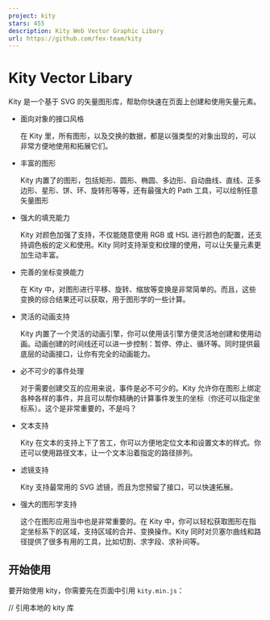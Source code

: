 ```yaml
---
project: kity
stars: 455
description: Kity Web Vector Graphic Libary
url: https://github.com/fex-team/kity
---
```


Kity Vector Libary
==================

Kity 是一个基于 SVG 的矢量图形库，帮助你快速在页面上创建和使用矢量元素。

-   面向对象的接口风格
    
    在 Kity 里，所有图形，以及交换的数据，都是以强类型的对象出现的，可以非常方便地使用和拓展它们。
    
-   丰富的图形
    
    Kity 内置了的图形，包括矩形、圆形、椭圆、多边形、自动曲线、直线、正多边形、星形、饼、环、旋转形等等，还有最强大的 Path 工具，可以绘制任意矢量图形
    
-   强大的填充能力
    
    Kity 对颜色加强了支持，不仅能随意使用 RGB 或 HSL 进行颜色的配置，还支持调色板的定义和使用。Kity 同时支持渐变和纹理的使用，可以让矢量元素更加生动丰富。
    
-   完善的坐标变换能力
    
    在 Kity 中，对图形进行平移、旋转、缩放等变换是非常简单的。而且，这些变换的综合结果还可以获取，用于图形学的一些计算。
    
-   灵活的动画支持
    
    Kity 内置了一个灵活的动画引擎，你可以使用该引擎方便灵活地创建和使用动画。动画创建的时间线还可以进一步控制：暂停、停止、循环等。同时提供最底层的动画接口，让你有完全的动画能力。
    
-   必不可少的事件处理
    
    对于需要创建交互的应用来说，事件是必不可少的。Kity 允许你在图形上绑定各种各样的事件，并且可以帮你精确的计算事件发生的坐标（你还可以指定坐标系）。这个是非常重要的，不是吗？
    
-   文本支持
    
    Kity 在文本的支持上下了苦工，你可以方便地定位文本和设置文本的样式。你还可以使用路径文本，让一个文本沿着指定的路径排列。
    
-   滤镜支持
    
    Kity 支持最常用的 SVG 滤镜，而且为您预留了接口，可以快速拓展。
    
-   强大的图形学支持
    
    这个在图形应用当中也是非常重要的。在 Kity 中，你可以轻松获取图形在指定坐标系下的区域，支持区域的合并、变换操作。Kity 同时对贝塞尔曲线和路径提供了很多有用的工具，比如切割、求字段、求补间等。
    

开始使用
----

要开始使用 kity，你需要先在页面中引用 `kity.min.js`：

// 引用本地的 kity 库
<script type\="text/javascript" src\="lib/kity.min.js"\></script\>

// 使用 git 的 CDN 服务引用
<script type\="text/javascript" src\="https://cdn.rawgit.com/fex-team/kity/dev/dist/kity.min.js"\></script\>

然后，你就可以在任何的元素上创建 kity 的画布：

<div id\="kity\_paper"\></div\>

<script type\="text/javascript"\>
    var paper \= new kity.Paper('kity\_paper');
    var rect \= paper.put(new kity.Rect());
    var text \= paper.put(new kity.Text());

    text.setContent('hello kity!');
    text.fill('white');
    text.setX(100);
    text.setY(200);

    rect.setBox(text.getBoundaryBox().expand(\-15, \-10, 15, 10));
    rect.setRadius(5);
    rect.fill('blue');
</script\>

更详细的使用方法请参考 wiki。

贡献
--

如果您在使用的过程中发现任何问题，欢迎给我们提 issue。

如果您是开发者，可以直接给我们提 Pull Requst。

联系我们
----

Email: kity@baidu.com
